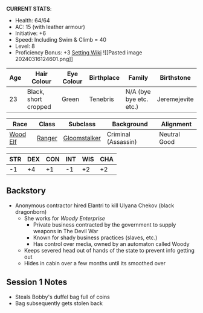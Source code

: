 **CURRENT STATS**: 
- Health: 64/64
- AC: 15 (with leather armour)
- Initiative: +6
- Speed: Including Swim & Climb = 40
- Level: 8
- Proficiency Bonus: +3
[Setting Wiki](https://docs.google.com/document/d/12FCWIQ27CsyMVt3fF1iA04-Xkrt60w7EhbIyV5mtqLw/edit#heading=h.g2i77iqi1n1l)
![[Pasted image 20240316124601.png]]

| Age | Hair Colour          | Eye Colour | Birthplace | Family                  | Birthstone   |
| --- | -------------------- | ---------- | ---------- | ----------------------- | ------------ |
| 23  | Black, short cropped | Green      | Tenebris   | N/A (bye bye etc. etc.) | Jeremejevite |

| Race                                             | Class                                     | Subclass                                                      | Background          | Alignment    |
| ------------------------------------------------ | ----------------------------------------- | ------------------------------------------------------------- | ------------------- | ------------ |
| [Wood Elf](http://dnd5e.wikidot.com/lineage:elf) | [Ranger](http://dnd5e.wikidot.com/ranger) | [Gloomstalker](http://dnd5e.wikidot.com/ranger:gloom-stalker) | Criminal (Assassin) | Neutral Good |


| STR | DEX | CON | INT | WIS | CHA |
| --- | --- | --- | --- | --- | --- |
| -1  | +4  | +1  | -1  | +2  | +2  |

## Backstory
- Anonymous contractor hired Elantri to kill Ulyana Chekov (black dragonborn)
	- She works for *Woody Enterprise* 
		- Private business contracted by the government to supply weapons in The Devil War
		- Known for shady business practices (slaves, etc.)
		- Has control over media, owned by an automaton called Woody
	- Keeps severed head out of hands of the state to prevent info getting out
	- Hides in cabin over a few months until its smoothed over

## Session 1 Notes
- Steals Bobby's duffel bag full of coins
- Bag subsequently gets stolen back
